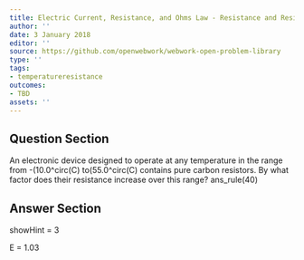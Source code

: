 ```yaml
---
title: Electric Current, Resistance, and Ohms Law - Resistance and Resistivity
author: ''
date: 3 January 2018
editor: ''
source: https://github.com/openwebwork/webwork-open-problem-library
type: ''
tags:
- temperatureresistance
outcomes:
- TBD
assets: ''
---
```


## Question Section 

An electronic device designed to operate at any temperature in the range from -(10.0^circ(C) to(55.0^circ(C) contains pure carbon resistors. By what factor does their resistance increase over this range?
ans_rule(40)


## Answer Section

showHint = 3


E = 1.03